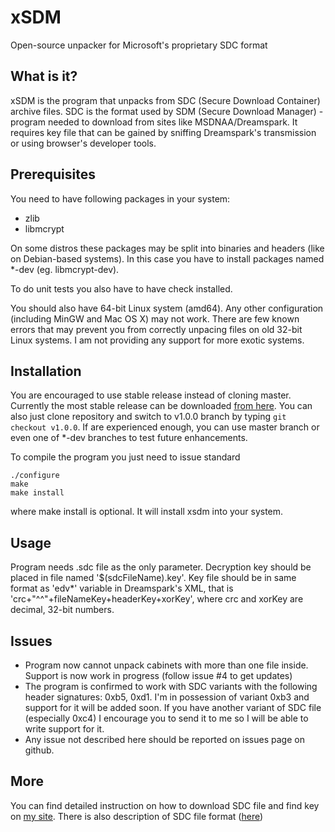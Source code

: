 xSDM
====

Open-source unpacker for Microsoft's proprietary SDC format

What is it?
-----------
xSDM is the program that unpacks from SDC (Secure Download Container) archive
files. SDC is the format used by SDM (Secure Download Manager) - program needed
to download from sites like MSDNAA/Dreamspark. It requires key file that can be
gained by sniffing Dreamspark's transmission or using browser's developer tools.

Prerequisites
-------------
You need to have following packages in your system:
- zlib
- libmcrypt

On some distros these packages may be split into binaries and headers (like on
Debian-based systems). In this case you have to install packages named *-dev
(eg. libmcrypt-dev).

To do unit tests you also have to have check installed.

You should also have 64-bit Linux system (amd64). Any other configuration
(including MinGW and Mac OS X) may not work. There are few known errors that may
prevent you from correctly unpacing files on old 32-bit Linux systems. I am not
providing any support for more exotic systems.

Installation
------------

You are encouraged to use stable release instead of cloning master. Currently
the most stable release can be downloaded
[from here](https://github.com/v3l0c1r4pt0r/xSDM/releases/tag/v1.0.0). You
can also just clone repository and switch to v1.0.0 branch by typing
```git checkout v1.0.0```. If are experienced enough, you can use master
branch or even one of *-dev branches to test future enhancements.

To compile the program you just need to issue standard
```
./configure
make
make install
```
where make install is optional. It will install xsdm into your system.

Usage
-----
Program needs .sdc file as the only parameter. Decryption key should be placed
in file named '$(sdcFileName).key'. Key file should be in same format as 'edv*'
variable in Dreamspark's XML, that is 'crc+"^^"+fileNameKey+headerKey+xorKey',
where crc and xorKey are decimal, 32-bit numbers.

Issues
------
* Program now cannot unpack cabinets with more than one file inside. Support is
  now work in progress (follow issue #4 to get updates)
* The program is confirmed to work with SDC variants with the following header
  signatures: 0xb5, 0xd1. I'm in possession of variant 0xb3 and support for it
  will be added soon. If you have another variant of SDC file (especially 0xc4)
  I encourage you to send it to me so I will be able to write support for it.
* Any issue not described here should be reported on issues page on github.

More
----
You can find detailed instruction on how to download SDC file and find key on
[my site](http://v3l0c1r4pt0r.tk/2014/06/01/how-to-download-from-dreamspark-bypassing-secure-download-manager/).
There is also description of SDC file format
([here](http://v3l0c1r4pt0r.tk/2014/06/22/sdc-file-format-description-and-security-analysis-of-sdm/))
